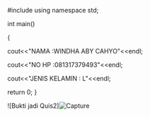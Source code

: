 #include <iostream>
using namespace std;

int main()

{

cout<<"NAMA :WINDHA ABY CAHYO"<<endl;

cout<<"NO HP :081317379493"<<endl;

cout<<"JENIS KELAMIN : L"<<endl;

return 0;
}


![Bukti jadi Quis2]![Capture](https://user-images.githubusercontent.com/117300665/199975674-559d0de7-4aa5-47d8-830f-91cb59eb549d.PNG)
